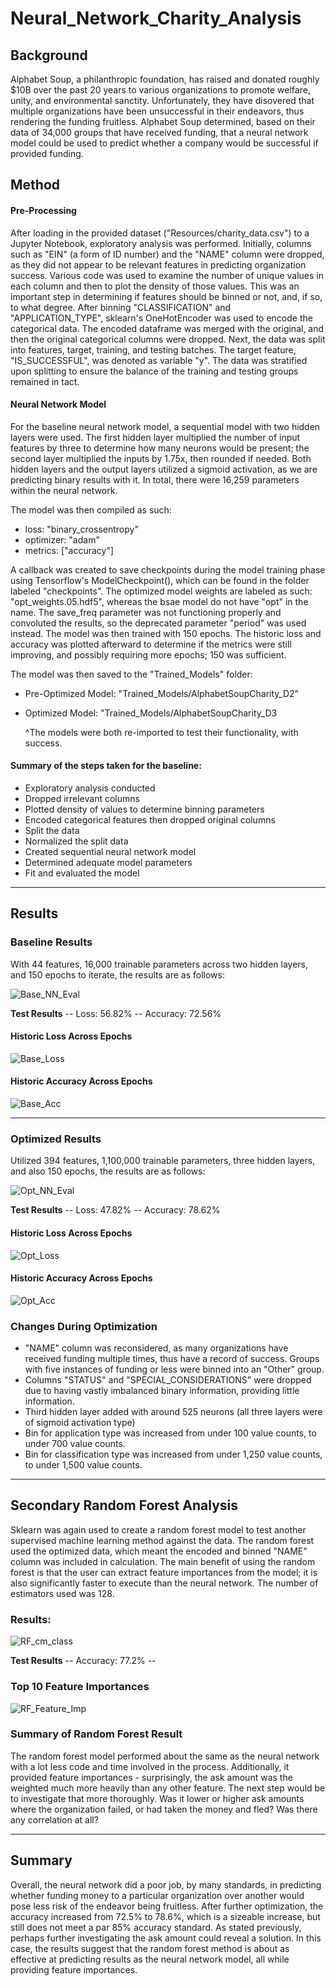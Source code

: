 # Neural_Network_Charity_Analysis

## Background
Alphabet Soup, a philanthropic foundation, has raised and donated roughly $10B over the past 20 years to various organizations to promote welfare, unity, and environmental sanctity. Unfortunately, they have disovered that multiple organizations have been unsuccessful in their endeavors, thus rendering the funding fruitless. Alphabet Soup determined, based on their data of 34,000 groups that have received funding, that a neural network model could be used to predict whether a company would be successful if provided funding.

## Method
#### Pre-Processing
After loading in the provided dataset ("Resources/charity_data.csv") to a Jupyter Notebook, exploratory analysis was performed. Initially, columns such as "EIN" (a form of ID number) and the "NAME" column were dropped, as they did not appear to be relevant features in predicting organization success. Various code was used to examine the number of unique values in each column and then to plot the density of those values. This was an important step in determining if features should be binned or not, and, if so, to what degree. After binning "CLASSIFICATION" and "APPLICATION_TYPE", sklearn's OneHotEncoder was used to encode the categorical data. The encoded dataframe was merged with the original, and then the original categorical columns were dropped. Next, the data was split into features, target, training, and testing batches. The target feature, "IS_SUCCESSFUL", was denoted as variable "y". The data was stratified upon splitting to ensure the balance of the training and testing groups remained in tact.

#### Neural Network Model
For the baseline neural network model, a sequential model with two hidden layers were used. The first hidden layer multiplied the number of input features by three to determine how many neurons would be present; the second layer multiplied the inputs by 1.75x, then rounded if needed. Both hidden layers and the output layers utilized a sigmoid activation, as we are predicting binary results with it. In total, there were 16,259 parameters within the neural network.

The model was then compiled as such:
  - loss: "binary_crossentropy"
  - optimizer: "adam"
  - metrics: ["accuracy"]
 
 A callback was created to save checkpoints during the model training phase using Tensorflow's ModelCheckpoint(), which can be found in the folder labeled "checkpoints". The optimized model weights are labeled as such: "opt_weights.05.hdf5", whereas the bsae model do not have "opt" in the name. The save_freq parameter was not functioning properly and convoluted the results, so the deprecated parameter "period" was used instead. The model was then trained with 150 epochs. The historic loss and accuracy was plotted afterward to determine if the metrics were still improving, and possibly requiring more epochs; 150 was sufficient.
 
 The model was then saved to the "Trained_Models" folder:
  - Pre-Optimized Model: "Trained_Models/AlphabetSoupCharity_D2"
  - Optimized Model: "Trained_Models/AlphabetSoupCharity_D3
 
      ^The models were both re-imported to test their functionality, with success.

#### Summary of the steps taken for the baseline:
 - Exploratory analysis conducted
 - Dropped irrelevant columns
 - Plotted density of values to determine binning parameters
 - Encoded categorical features then dropped original columns
 - Split the data
 - Normalized the split data
 - Created sequential neural network model
 - Determined adequate model parameters
 - Fit and evaluated the model
 
 ----------------------------
 
## Results
### Baseline Results
With 44 features, 16,000 trainable parameters across two hidden layers, and 150 epochs to iterate, the results are as follows:

![Base_NN_Eval](https://user-images.githubusercontent.com/92493572/158045738-1c3fb070-6910-4928-8ef9-810089485bda.PNG)

**Test Results**
-- Loss: 56.82% --
Accuracy: 72.56%

#### Historic Loss Across Epochs
![Base_Loss](https://user-images.githubusercontent.com/92493572/158045907-c74ed12a-4f87-4bcd-8b3e-03be77c39cf5.PNG)

#### Historic Accuracy Across Epochs
![Base_Acc](https://user-images.githubusercontent.com/92493572/158045914-94752ade-e900-4d0f-9243-360301f098a3.PNG)

------------------------------

### Optimized Results
Utilized 394 features, 1,100,000 trainable parameters, three hidden layers, and also 150 epochs, the results are as follows:

![Opt_NN_Eval](https://user-images.githubusercontent.com/92493572/158046052-9ff4c0fe-9558-4620-80b3-ba5996c8dec3.PNG)

**Test Results**
-- Loss: 47.82% --
Accuracy: 78.62%

#### Historic Loss Across Epochs
![Opt_Loss](https://user-images.githubusercontent.com/92493572/158046058-f062c77f-c7fe-4c06-b106-c0e37c25e117.PNG)

#### Historic Accuracy Across Epochs
![Opt_Acc](https://user-images.githubusercontent.com/92493572/158046066-10a71de7-2156-4c5b-bc7b-62eacd5ad297.PNG)

### Changes During Optimization
  - "NAME" column was reconsidered, as many organizations have received funding multiple times, thus have a record of success. Groups with five instances of funding or less were binned into an "Other" group.
  - Columns "STATUS" and "SPECIAL_CONSIDERATIONS" were dropped due to having vastly imbalanced binary information, providing little information.
  - Third hidden layer added with around 525 neurons (all three layers were of sigmoid activation type)
  - Bin for application type was increased from under 100 value counts, to under 700 value counts.
  - Bin for classification type was increased from under 1,250 value counts, to under 1,500 value counts.

-------------------------------

## Secondary Random Forest Analysis
Sklearn was again used to create a random forest model to test another supervised machine learning method against the data. The random forest used the optimized data, which meant the encoded and binned "NAME" column was included in calculation. The main benefit of using the random forest is that the user can extract feature importances from the model; it is also significantly faster to execute than the neural network. The number of estimators used was 128.

### Results:

![RF_cm_class](https://user-images.githubusercontent.com/92493572/158046595-cd3a901a-3b63-4230-b392-d06bfc9b93ab.PNG)

**Test Results**
-- Accuracy: 77.2% --

### Top 10 Feature Importances

![RF_Feature_Imp](https://user-images.githubusercontent.com/92493572/158046696-a5a4955c-34ef-4530-b3f4-a19d4167711d.PNG)

### Summary of Random Forest Result
The random forest model performed about the same as the neural network with a lot less code and time involved in the process. Additionally, it provided feature importances - surprisingly, the ask amount was the weighted much more heavily than any other feature. The next step would be to investigate that more thoroughly. Was it lower or higher ask amounts where the organization failed, or had taken the money and fled? Was there any correlation at all?

--------------------------------

## Summary
Overall, the neural network did a poor job, by many standards, in predicting whether funding money to a particular organization over another would pose less risk of the endeavor being fruitless. After further optimization, the accuracy increased from 72.5% to 78.6%, which is a sizeable increase, but still does not meet a par 85% accuracy standard. As stated previously, perhaps further investigating the ask amount could reveal a solution. In this case, the results suggest that the random forest method is about as effective at predicting results as the neural network model, all while providing feature importances.

